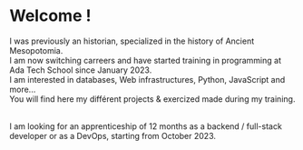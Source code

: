 <h1>Welcome !</h1>

I was previously an historian, specialized in the history of Ancient Mesopotomia.
<br>I am now switching carreers and have started training in programming at <a url="https://adatechschool.fr/">Ada Tech School</a> since January 2023.
<br>I am interested in databases, Web infrastructures, Python, JavaScript and more...
<br>You will find here my différent projects & exercized made during my training.

<br>I am looking for an apprenticeship of 12 months as a backend / full-stack developer or as a DevOps, starting from October 2023.
